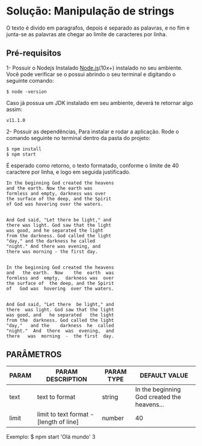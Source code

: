 # Solução: Manipulação de strings
O texto é divido em paragrafos, depois é separado as palavras, e no fim e junta-se as palavras ate chegar ao limite de caracteres por linha.

## Pré-requisitos
1- Possuir o Nodejs Instalado [Node.js](https://nodejs.org/en/)(10x+) instalado no seu ambiente. Você pode verificar se o possui abrindo o seu terminal e digitando o seguinte comando:

    $ node -version
    
Caso já possua um JDK instalado em seu ambiente, deverá te retornar algo assim: 

    v11.1.0

2- Possuir as dependências, Para instalar e rodar a aplicação. Rode o comando seguinte no terminal dentro da pasta do projeto:

    $ npm install
    $ npm start

É esperado como retorno, o texto formatado, conforme o limite de 40 caractere por linha, e logo em seguida justificado.

    In the beginning God created the heavens
    and the earth. Now the earth was
    formless and empty, darkness was over
    the surface of the deep, and the Spirit
    of God was hovering over the waters.


    And God said, "Let there be light," and
    there was light. God saw that the light
    was good, and he separated the light
    from the darkness. God called the light
    "day," and the darkness he called
    "night." And there was evening, and
    there was morning - the first day.


    In the beginning God created the heavens
    and   the earth.  Now    the  earth  was
    formless and  empty,  darkness was  over
    the surface of  the deep, and the Spirit
    of   God was  hovering  over the waters.


    And God said, "Let there  be light," and
    there  was light. God saw that the light
    was good, and   he separated   the light
    from the  darkness. God called the light
    "day,"   and the    darkness  he  called
    "night."  And  there  was  evening,  and
    there   was  morning  -  the first  day.

## PARÂMETROS
PARAM  | PARAM DESCRIPTION | PARAM TYPE | DEFAULT VALUE
-------|-------------------|------------|--------------
text | text to format | string | In the beginning God created the heavens...
limit | limit to text format - [length of line] | number| 40
   
Exemplo:
    $ npm start 'Olá mundo' 3
